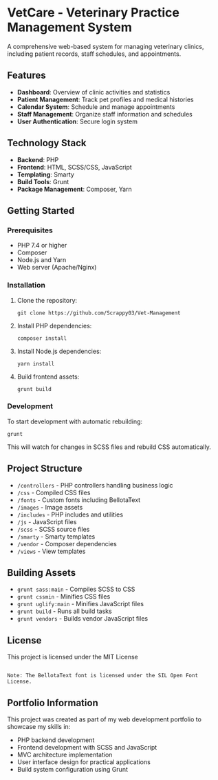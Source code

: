 # VetCare - Veterinary Practice Management System

A comprehensive web-based system for managing veterinary clinics, including patient records, staff schedules, and appointments.

## Features

- **Dashboard**: Overview of clinic activities and statistics
- **Patient Management**: Track pet profiles and medical histories
- **Calendar System**: Schedule and manage appointments
- **Staff Management**: Organize staff information and schedules
- **User Authentication**: Secure login system

## Technology Stack

- **Backend**: PHP
- **Frontend**: HTML, SCSS/CSS, JavaScript
- **Templating**: Smarty
- **Build Tools**: Grunt
- **Package Management**: Composer, Yarn

## Getting Started

### Prerequisites

- PHP 7.4 or higher
- Composer
- Node.js and Yarn
- Web server (Apache/Nginx)

### Installation

1. Clone the repository:

   ```
   git clone https://github.com/Scrappy03/Vet-Management
   ```

2. Install PHP dependencies:

   ```
   composer install
   ```

3. Install Node.js dependencies:

   ```
   yarn install
   ```

4. Build frontend assets:
   ```
   grunt build
   ```

### Development

To start development with automatic rebuilding:

```
grunt
```

This will watch for changes in SCSS files and rebuild CSS automatically.

## Project Structure

- `/controllers` - PHP controllers handling business logic
- `/css` - Compiled CSS files
- `/fonts` - Custom fonts including BellotaText
- `/images` - Image assets
- `/includes` - PHP includes and utilities
- `/js` - JavaScript files
- `/scss` - SCSS source files
- `/smarty` - Smarty templates
- `/vendor` - Composer dependencies
- `/views` - View templates

## Building Assets

- `grunt sass:main` - Compiles SCSS to CSS
- `grunt cssmin` - Minifies CSS files
- `grunt uglify:main` - Minifies JavaScript files
- `grunt build` - Runs all build tasks
- `grunt vendors` - Builds vendor JavaScript files

## License

This project is licensed under the MIT License

```

Note: The BellotaText font is licensed under the SIL Open Font License.

```
## Portfolio Information

This project was created as part of my web development portfolio to showcase my skills in:

- PHP backend development
- Frontend development with SCSS and JavaScript
- MVC architecture implementation
- User interface design for practical applications
- Build system configuration using Grunt
